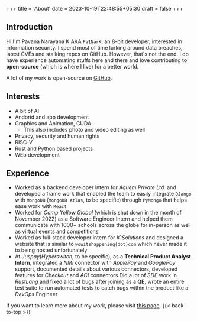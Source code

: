 +++
title = 'About'
date = 2023-10-19T22:48:55+05:30
draft = false
+++

## Introduction

Hi I'm Pavana Narayana K AKA `Pa1NarK`, an 8-bit developer, interested in information security. I spend most of time lurking around data breaches, latest CVEs and stalking repos on GitHub. However, that's not the end. I do have experience automating stuffs here and there and love contributing to **open-source** (which is where I live) for a better world.

A lot of my work is open-source on [GitHub](https://github.com).

## Interests

- A bit of AI
- Andorid and app development
- Graphics and Animation, CUDA
  - This also includes photo and video editing as well
- Privacy, security and human rights
- RISC-V
- Rust and Python based projects
- WEb development

## Experience

- Worked as a backend developer intern for _Aquem Private Ltd._ and developed a frame work that enabled the team to easily integrate `DJango` with `MongoDB` (`MongoDB Atlas`, to be specific) through `PyMongo` that helps ease work with `React`
- Worked for _Camp Yellow Global_ (which is shut down in the month of November 2022) as a Software Engineer Intern and helped them communicate with 1000+ schools across the globe for in-person as well as virtual events and competitions
- Worked as full-stack developer intern for _ICSolutions_ and designed a website that is similar to `wowitshappening(dot)com` which never made it to being hosted unfortunately
- At _Juspay_(_Hyperswitch_, to be specific), as a **Technical Product Analyst Intern**, integrated a _NMI_ connector with _ApplePay_ and _GooglePay_ support, documented details about various connectors, developed features for _Checkout_ and _ACI_ connectors
Did a lot of _SDE_ work in _RustLang_ and fixed a lot of bugs after joining as a **QE**, wrote an entire test suite to run automated tests to catch bugs within the product like a _DevOps_ Engineer

If you want to learn more about my work, please visit [this page](/work/).
{{< back-to-top >}}
